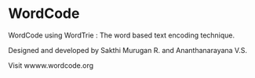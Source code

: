 # WordCode
WordCode using WordTrie : The word based text encoding technique. 

Designed and developed by Sakthi Murugan R. and Ananthanarayana V.S.


Visit wwww.wordcode.org
